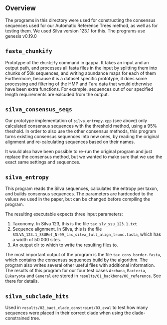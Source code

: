 Overview
-------------------------

The programs in this directory were used for constructing 
the consensus sequences used for our Automatic Reference Trees method,
as well as for testing them. We used Silva version 123.1 for this.
The programs use genesis v0.19.0

`fasta_chunkify`
-------------------------

Prototype of the `chunkify` command in gappa.
It takes an input and an output path, and processes all fasta files in the input
by splitting them into chunks of 50k sequences, and writing abundance maps for each of them
Furthermore, because it is a dataset specific prototype,
it does some processing and filtering of the HMP and Tara data
that would otherwise have been extra functions.
For example, sequences out of our specified length requirements are exlcuded from the output.

`silva_consensus_seqs`
-------------------------

Our prototype implementation of `silva_entropy.cpp` (see above) only calculated
consensus sequences with the threshold method, using a 95% theshold.
In order to also use the other consensus methods, this program turns existing
consensus sequences into new ones, by reading the original alignment and
re-calculating sequences based on their names.

It would also have been possible to re-run the original program and just
replace the consensus method, but we wanted to make sure that we use the exact
same settings and sequences.

`silva_entropy`
-------------------------

This program reads the Silva sequences, calculates the entropy per taxon,
and builds consensus sequences. The parameters are hardcoded to the values
we used in the paper, but can be changed before compiling the program.

The resulting executable expects three input parameters:

 1. Taxonomy. In Silva 123, this is the file `tax_slv_ssu_123.1.txt`
 2. Sequence alignment. In Silva, this is the file 
    `SILVA_123.1_SSURef_Nr99_tax_silva_full_align_trunc.fasta`,
    which has a width of 50.000 sites.
 3. An output dir to which to write the resulting files to.
 
The most important output of the program is the file `tax_cons_border.fasta`,
which contains the consensus sequences build by the algorithm.
The program also writes several other useful files with additional information.
The results of this program for our four test cases
`Archaea`, `Bacteria`, `Eukaryota` and `General` are stored in 
`results/01_backbone/00_reference`. See there for details.

`silva_subclade_hits`
-------------------------

Used in `results/02_bact_clade_constraint/03_eval` to test how many sequences
were placed in their correct clade when using the clade-constrained tree.
